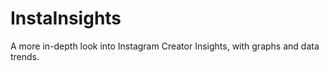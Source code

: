 # InstaInsights
A more in-depth look into Instagram Creator Insights, with graphs and data trends. 
